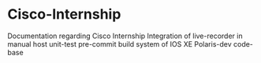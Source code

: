 # Cisco-Internship
Documentation regarding Cisco Internship
Integration of live-recorder in manual host unit-test pre-commit build system
of IOS XE Polaris-dev code-base
